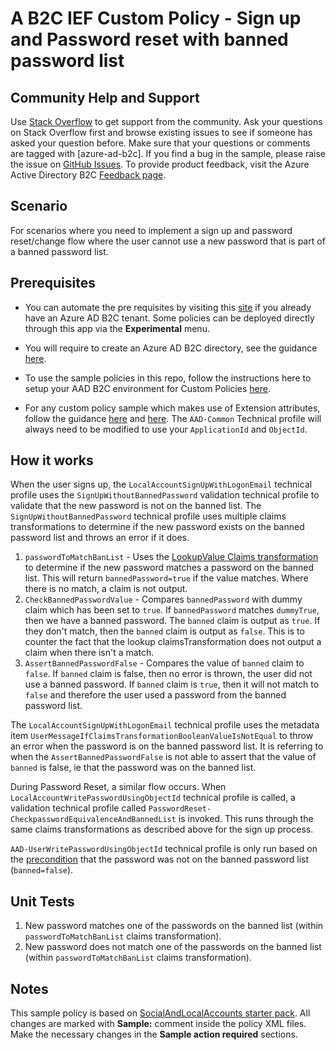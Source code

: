 # A B2C IEF Custom Policy - Sign up and Password reset with banned password list

## Community Help and Support
Use [Stack Overflow](https://stackoverflow.com/questions/tagged/azure-ad-b2c) to get support from the community. Ask your questions on Stack Overflow first and browse existing issues to see if someone has asked your question before. Make sure that your questions or comments are tagged with [azure-ad-b2c].
If you find a bug in the sample, please raise the issue on [GitHub Issues](https://github.com/azure-ad-b2c/samples/issues).
To provide product feedback, visit the Azure Active Directory B2C [Feedback page](https://feedback.azure.com/forums/169401-azure-active-directory?category_id=160596).

## Scenario
For scenarios where you need to implement a sign up and password reset/change flow where the user cannot use a new password that is part of a banned password list.

## Prerequisites
- You can automate the pre requisites by visiting this [site](https://aka.ms/iefsetup) if you already have an Azure AD B2C tenant. Some policies can be deployed directly through this app via the **Experimental** menu.

- You will require to create an Azure AD B2C directory, see the guidance [here](https://docs.microsoft.com/en-us/azure/active-directory-b2c/tutorial-create-tenant).

- To use the sample policies in this repo, follow the instructions here to setup your AAD B2C environment for Custom Policies [here](https://docs.microsoft.com/en-us/azure/active-directory-b2c/active-directory-b2c-get-started-custom).

- For any custom policy sample which makes use of Extension attributes, follow the guidance [here](https://docs.microsoft.com/en-us/azure/active-directory-b2c/active-directory-b2c-create-custom-attributes-profile-edit-custom#create-a-new-application-to-store-the-extension-properties) and [here](https://docs.microsoft.com/en-us/azure/active-directory-b2c/active-directory-b2c-create-custom-attributes-profile-edit-custom#modify-your-custom-policy-to-add-the-applicationobjectid). The `AAD-Common` Technical profile will always need to be modified to use your `ApplicationId` and `ObjectId`.

## How it works
When the user signs up, the `LocalAccountSignUpWithLogonEmail` technical profile uses the `SignUpWithoutBannedPassword` validation technical profile to validate that the new password is not on the banned list.
The `SignUpWithoutBannedPassword` technical profile uses multiple claims transformations to determine if the new password exists on the banned password list and throws an error if it does.
1. `passwordToMatchBanList` - Uses the [LookupValue Claims transformation](https://docs.microsoft.com/en-us/azure/active-directory-b2c/string-transformations#lookupvalue) to determine if the new password matches a password on the banned list. This will return `bannedPassword=true` if the value matches. Where there is no match, a claim is not output.
2. `CheckBannedPasswordValue` - Compares `bannedPassword` with dummy claim which has been set to `true`. If  `bannedPassword` matches `dummyTrue`, then we have a banned password. The `banned` claim is output as `true`.
If they don't match, then the `banned` claim is output as `false`. This is to counter the fact that the lookup claimsTransformation does not output a claim when there isn't a match.
3. `AssertBannedPasswordFalse` - Compares the value of `banned` claim to `false`. If `banned` claim is false, then no error is thrown, the user did not use a banned password. If `banned` claim is `true`, then it will not match to `false` and therefore the user used a password from the banned password list.

The `LocalAccountSignUpWithLogonEmail` technical profile uses the metadata item `UserMessageIfClaimsTransformationBooleanValueIsNotEqual` to throw an error when the password is on the banned password list. It is referring to when the `AssertBannedPasswordFalse` is not able to assert that the value of `banned` is false, ie that the password was on the banned list.

During Password Reset, a similar flow occurs. When `LocalAccountWritePasswordUsingObjectId` technical profile is called, a validation technical profile called `PasswordReset-CheckpasswordEquivalenceAndBannedList` is invoked. This runs through the same claims transformations as described above for the sign up process.

`AAD-UserWritePasswordUsingObjectId` technical profile is only run based on the [precondition](https://docs.microsoft.com/en-us/azure/active-directory-b2c/validation-technical-profile) that the password was not on the banned password list (`banned=false`).

## Unit Tests
1. New password matches one of the passwords on the banned list (within `passwordToMatchBanList` claims transformation).
2. New password does not match one of the passwords on the banned list (within `passwordToMatchBanList` claims transformation).

## Notes
This sample policy is based on [SocialAndLocalAccounts starter pack](https://github.com/Azure-Samples/active-directory-b2c-custom-policy-starterpack/tree/master/SocialAndLocalAccounts). All changes are marked with **Sample:** comment inside the policy XML files. Make the necessary changes in the **Sample action required** sections. 